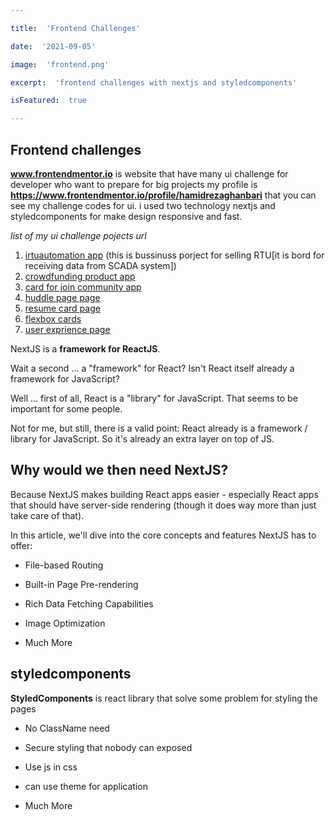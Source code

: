 ```yaml
---

title:  'Frontend Challenges'

date:  '2021-09-05'

image:  'frontend.png'

excerpt:  'frontend challenges with nextjs and styledcomponents'

isFeatured:  true

---
```


## Frontend challenges

**www.frontendmentor.io**  is website that have many ui challenge for developer who want to prepare for big projects
my profile is **https://www.frontendmentor.io/profile/hamidrezaghanbari** that you can see my challenge codes for ui.
i used two technology nextjs and styledcomponents for make design responsive and fast.




*list of my ui challenge pojects url*

 1. [irtuautomation app](irtuautomation.vercel.app) (this is bussinuss porject for selling RTU[it is bord for receiving data from SCADA system])
 2. [crowdfunding product app](https://crowdfunding-product.vercel.app/)
 3. [card for join community app](https://html-practice-5.vercel.app/)
 4. [huddle page page](https://html-practice-4.vercel.app/)
 5. [resume card page](https://html-practice-1.vercel.app/)
 6. [flexbox cards](https://html-practice-3.vercel.app/)
 7. [user exprience page](https://html-practice-2.vercel.app/)

NextJS is a **framework for ReactJS**.

  

Wait a second ... a "framework" for React? Isn't React itself already a framework for JavaScript?

  

Well ... first of all, React is a "library" for JavaScript. That seems to be important for some people.

  

Not for me, but still, there is a valid point: React already is a framework / library for JavaScript. So it's already an extra layer on top of JS.

  

## Why would we then need NextJS?

  

Because NextJS makes building React apps easier - especially React apps that should have server-side rendering (though it does way more than just take care of that).

  

In this article, we'll dive into the core concepts and features NextJS has to offer:

  

- File-based Routing

- Built-in Page Pre-rendering

- Rich Data Fetching Capabilities

- Image Optimization

- Much More

 ## styledcomponents
	
**StyledComponents** is react library that solve some problem for styling the pages
	
- No ClassName need

- Secure styling that nobody can exposed

- Use js in css

- can use theme for application

- Much More
 